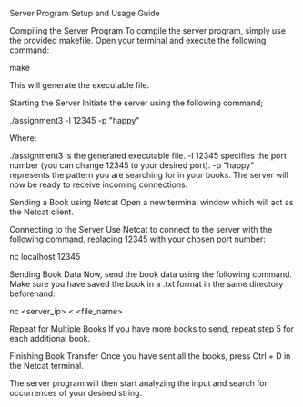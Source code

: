 Server Program Setup and Usage Guide

Compiling the Server Program
To compile the server program, simply use the provided makefile. Open your terminal and execute the following command:

make

This will generate the executable file.

Starting the Server
Initiate the server using the following command;

./assignment3 -l 12345 -p "happy"

Where:

./assignment3 is the generated executable file.
-l 12345 specifies the port number (you can change 12345 to your desired port).
-p "happy" represents the pattern you are searching for in your books.
The server will now be ready to receive incoming connections.

Sending a Book using Netcat
Open a new terminal window which will act as the Netcat client.

Connecting to the Server
Use Netcat to connect to the server with the following command, replacing 12345 with your chosen port number:

nc localhost 12345

Sending Book Data
Now, send the book data using the following command. Make sure you have saved the book in a .txt format in the same directory beforehand:

nc <server_ip> < <file_name>

Repeat for Multiple Books
If you have more books to send, repeat step 5 for each additional book.

Finishing Book Transfer
Once you have sent all the books, press Ctrl + D in the Netcat terminal.

The server program will then start analyzing the input and search for occurrences of your desired string.